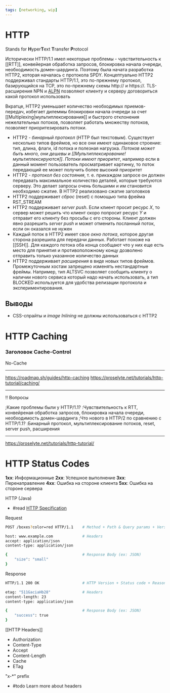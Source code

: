 ```yaml
---
tags: [networking, wip]
---
```


# HTTP

Stands for **H**yper**T**ext **T**ransfer **P**rotocol

Исторически HTTP/1.1 имел некоторые проблемы - чувствительность к [[RTT]], конвейерная обработка запросов,
блокировка начала очереди, необходимость домен-шардинга. Поэтому была начата разработка HTTP2,
которая началась с протокола SPDY. Концептуально HTTP2 поддерживал стандарты HTTP/1.1,
это по-прежнему протокол, базирующийся на TCP, это по-прежнему схемы http:// и https://.
TLS-расширения NPN и [ALPN](https://en.wikipedia.org/wiki/Application-Layer_Protocol_Negotiation)
позволяют клиенту и серверу договориться какой протокол использовать

Вкратце, HTTP2 уменьшает количество необходимых приемов-передач, избегает дилеммы блокировки
начала очереди за счет [[Multiplexing|мультиплексирования]] и быстрого отклонения нежелательных
потоков, позволяет работать множеству потоков, позволяет приоритезировать потоки.

- HTTP2 - _бинарный протокол_ (HTTP был текстовым). Существует несколько типов фреймов,
  но все они имеют одинаковое строение: тип, длина, флаги, id потока и полезная нагрузка.
  _Потоков может быть много, они дешевы и [[Мультиплексирование!мультиплексируются]]_.
  _Потоки имеют приоритет_, например если в данный момент пользователь просматривает картинку,
  то поток передающий ее может получить более высокий приоритет
- HTTP2 - _протокол без состояния_, т. е. прикаждом запросе он должен передавать максимальное
  количество деталей, которые требуются серверу. Это делает запросы очень большими и им становится
  необходимо сжатие. В HTTP2 реализовано сжатие заголовков
- HTTP2 поддерживает _сброс_ (reset) с помощью типа фрейма RST_STREAM
- HTTP2 поддерживает _server push_. Если клиент просит ресурс _X_, то сервер может решить что клиент
  скоро попросит ресурс _Y_ и отправит его клиенту без просьбы с его стороны. Клиент должен явно
  разрешить _server push_ и может отменить посланный поток, если он оказался не нужен
- Каждый поток в HTTP2 имеет свое _окно потока_, которое другая сторона разрешила для передачи
  данных. Работает похоже на [[SSH]]. Для каждого потока оба конца сообщают что у них еще есть
  место для принятия и противоположному концу дозволено отправить только указанное количество данных
- HTTP2 поддерживает _расширения_ в виде новых типов фреймов. Промежуточным хостам запрещено изменять
  нестандартные фреймы. Например, тип ALTSVC позволяет сообщить клиенту о наличии нового сервиса
  который надо начать использовать, а тип BLOCKED используется для удобства релизации протокола
  и экспериментирования.

## Выводы

- CSS-спрайты и _image Inlining_ не должны использоваться с HTTP2

# HTTP Caching

### Заголовок Cache-Control

No-Cache

---

https://roadmap.sh/guides/http-caching
https://proselyte.net/tutorials/http-tutorial/caching/

---

!! Вопросы

;Какие проблемы были у HTTP/1.1?
:Чувствительность к RTT, конвейреная обработка запросов, блокировка начала очереди, необходимость домен-шардинга
;Что нового в HTTP/2 по сравнению с HTTP/1.1?
:Бинарный протокол, мультиплексирование потоков, reset, server push, расширения

---

https://proselyte.net/tutorials/http-tutorial/

# HTTP Status Codes

**1xx**: Информационные
**2xx**: Успешное выполнение
**3xx**: Перенаправление
**4xx**: Ошибка на стороне клиента
**5xx**: Ошибка на стороне сервера



HTTP (Java)

- #read [HTTP Specification](https://datatracker.ietf.org/doc/html/rfc2616)


Request

```bash
POST /boxes?color=red HTTP/1.1    # Method + Path & Query params + Version

host: www.example.com             # Headers
accept: application/json
content-type: application/json

{                                 # Response Body (ex: JSON)
	"size": "small"
}
```

Response

```bash
HTTP/1.1 200 OK                   # HTTP Version + Status code + Reason Phrase

etag: "511GaciaHb28"              # Headers
content-length: 23
content-type: application/json

{				                  # Response Body (ex: JSON)
	"success": true
}
```

[[HTTP Headers]]




- Authorization
- Content-Type
- Accept
- Content-Length
- Cache
- ETag

"x-*" prefix

- #todo Learn more about headers